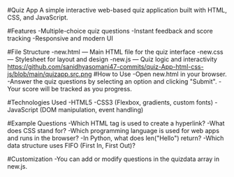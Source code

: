 #Quiz App
A simple interactive web-based quiz application built with HTML, CSS, and JavaScript.

#Features
-Multiple-choice quiz questions
-Instant feedback and score tracking
-Responsive and modern UI

#File Structure
-new.html — Main HTML file for the quiz interface
-new.css — Stylesheet for layout and design
-new.js — Quiz logic and interactivity
https://github.com/sanidhyasomani47-commits/quiz-App-html-css-js/blob/main/quizapp.src.png
#How to Use
-Open new.html in your browser.
-Answer the quiz questions by selecting an option and clicking "Submit".
-Your score will be tracked as you progress.

#Technologies Used
-HTML5
-CSS3 (Flexbox, gradients, custom fonts)
-JavaScript (DOM manipulation, event handling)

#Example Questions
-Which HTML tag is used to create a hyperlink?
-What does CSS stand for?
-Which programming language is used for web apps and runs in the browser?
-In Python, what does len("Hello") return?
-Which data structure uses FIFO (First In, First Out)?

#Customization
-You can add or modify questions in the quizdata array in new.js.


